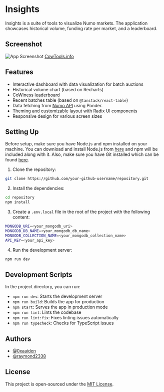 # Insights

Insights is a suite of tools to visualize Numo markets. The application showcases historical volume, funding rate per market, and a leaderboard.

## Screenshot

![App Screenshot](https://i.imgur.com/S42RYuk.jpg)
[CowTools.info](https://cowtools.info)



## Features

- Interactive dashboard with data visualization for batch auctions
- Historical volume chart (based on Recharts)
- CoWiness leaderboard
- Recent batches table (based on `@tanstack/react-table`)
- Data fetching from [Numo API](https://api.numo.trade) using Ponder.
- Theming and customizable layout with Radix UI components
- Responsive design for various screen sizes

## Setting Up

Before setup, make sure you have Node.js and npm installed on your machine. You can download and install Node.js from [here](https://nodejs.org) and npm will be included along with it. Also, make sure you have Git installed which can be found [here](https://git-scm.com/book/en/v2/Getting-Started-Installing-Git).

1. Clone the repository:

```bash
git clone https://github.com/your-github-username/repository.git
```

2. Install the dependencies:

```bash
cd repository
npm install
```

3. Create a `.env.local` file in the root of the project with the following content:

```bash
MONGODB_URI=<your_mongodb_uri>
MONGODB_DB_NAME=<your_mongodb_db_name>
MONGODB_COLLECTION_NAME=<your_mongodb_collection_name>
API_KEY=<your_api_key>
```

4. Run the development server:

```bash
npm run dev
```


## Development Scripts

In the project directory, you can run:

- `npm run dev`: Starts the development server
- `npm run build`: Builds the app for production
- `npm start`: Serves the app in production mode
- `npm run lint`: Lints the codebase
- `npm run lint:fix`: Fixes linting issues automatically
- `npm run typecheck`: Checks for TypeScript issues



## Authors

- [@0xaaiden](https://www.github.com/0xaaiden)
- [@raymond2338](https://www.github.com/raymond2338)



## License

This project is open-sourced under the [MIT License](https://opensource.org/licenses/MIT).
